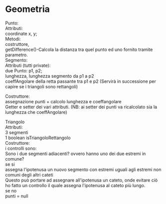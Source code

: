 # Geometria
Punto:  
  Attributi:  
    coordinate x, y;  
  Metodi:  
    costruttore,  
    getDifference()-Calcola la distanza tra quel punto ed uno fornito tramite parametro.  
Segmento:  
  Attributi (tutti private):  
    due Punto: p1, p2;  
    lunghezza, lunghezza segmento da p1 a p2   
    coeffAngolare della retta passante tra p1 e p2 (Servirà in successione per capire se i triangoli sono rettangoli)  
      
  Costruttore:  
  	assegnazione punti + calcolo lunghezza e coeffangolare  
  Getter e setter dei vari attributi. (NB: ai setter dei punti va ricalcolato sia la lunghezza che coeffAngolare)  
  
Triangolo  
	Attributi:  
		3 segmenti  
		1 boolean isTriangoloRettangolo  
	Costruttore:  
		i controlli sono:   
 	     Sono i due segmenti adiacenti? ovvero hanno uno dei due estremi in comune?  
	     se si  
 	       assegna l'ipotenusa un nuovo segmento con estremi uguali agli estremi non comuni degli altri cateti  
 	       Questo può portare ad assegnare all'ipotenusa un cateto, onde evitare ciò ho fatto un controllo il quale assegna l'ipotenusa al           cateto più lungo.   
 	     se no  
 	       punti = null	  
